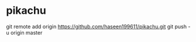 # pikachu
git remote add origin https://github.com/haseen199611/pikachu.git
git push -u origin master
